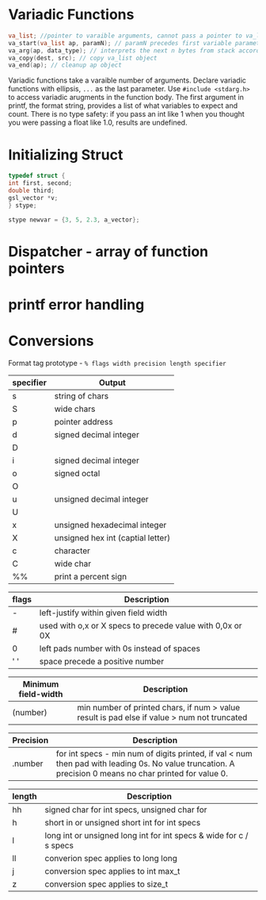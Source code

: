 # Variadic Functions

```c
va_list; //pointer to varaible arguments, cannot pass a pointer to va_list
va_start(va_list ap, paramN); // paramN precedes first variable parameter, enables access to variadic arguments
va_arg(ap, data_type); // interprets the next n bytes from stack according to data_type, each call points ap to the next arg
va_copy(dest, src); // copy va_list object
va_end(ap); // cleanup ap object
```

Variadic functions take a varaible number of arguments.  Declare variadic functions with ellipsis, `...` as the last parameter.  Use `#include <stdarg.h>` to access variadic arugments in the function body. The first argument in printf, the format string, provides a list of what variables to expect and count.  There is no type safety: if you pass an int like 1 when you thought you were passing a float like 1.0, results are undefined.

# Initializing Struct

```c
typedef struct {
int first, second;
double third;
gsl_vector *v;
} stype;

stype newvar = {3, 5, 2.3, a_vector};
```

# Dispatcher - array of function pointers


# printf error handling


# Conversions

Format tag prototype - `% flags width precision length specifier`

|specifier|Output|
|---------|------|
|s|string of chars|
|S|wide chars|
|p|pointer address|
|d|signed decimal integer|
|D|
|i|signed decimal integer|
|o|signed octal|
|O|
|u|unsigned decimal integer
|U|
|x|unsigned hexadecimal integer|
|X|unsigned hex int (captial letter)
|c|character|
|C|wide char|
|%%| print a percent sign|

|flags|Description|
|-----|-----------|
|-|left-justify within given field width|
|#|used with o,x or X specs to precede value with 0,0x or 0X|
|0|left pads number with 0s instead of spaces|
|' '|space precede a positive number|

|Minimum field-width|Description|
|-------------------|-----------|
|(number)| min number of printed chars, if num > value result is pad else if value > num not truncated

|Precision|Description|
|---------|-----------|
|.number|for int specs - min num of digits printed, if val < num then pad with leading 0s.  No value truncation. A precision 0 means no char printed for value 0.

|length|Description|
|------|-----------|
|hh|signed char for int specs, unsigned char for|
|h|short in or unsigned short int for int specs|
|l|long int or unsigned long int for int specs & wide for c / s specs|
|ll|converion spec applies to long long|
|j|conversion spec applies to int max_t|
|z|conversion spec applies to size_t|

